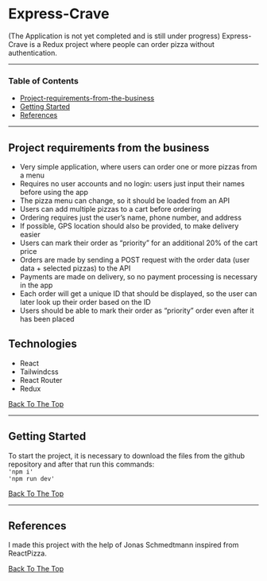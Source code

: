 # Express-Crave

(The Application is not yet completed and is still under progress)
Express-Crave is a Redux project where people can order pizza without authentication.

---

### Table of Contents

- [Project-requirements-from-the-business](#project-requirements-from-the-business)
- [Getting Started](#getting-started)
- [References](#references)

---

## Project requirements from the business

- Very simple application, where users can order one or more pizzas from a menu
- Requires no user accounts and no login: users just input their names before using the app
- The pizza menu can change, so it should be loaded from an API
- Users can add multiple pizzas to a cart before ordering
- Ordering requires just the user’s name, phone number, and address
- If possible, GPS location should also be provided, to make delivery easier
- Users can mark their order as “priority” for an additional 20% of the cart price
- Orders are made by sending a POST request with the order data (user data + selected pizzas) to the API
- Payments are made on delivery, so no payment processing is necessary in the app
- Each order will get a unique ID that should be displayed, so the user can later look up their order based on the ID
- Users should be able to mark their order as “priority” order even after it has been placed

## Technologies

- React
- Tailwindcss
- React Router
- Redux

[Back To The Top](#fast-react-pizza-co.)

---

## Getting Started

To start the project, it is necessary to download the files from the github repository and after that run this commands:
<br>`'npm i'` <br> `'npm run dev'`

[Back To The Top](#fast-react-pizza-co.)

---

## References
I made this project with the help of Jonas Schmedtmann inspired from ReactPizza.

[Back To The Top](#fast-react-pizza-co.)
